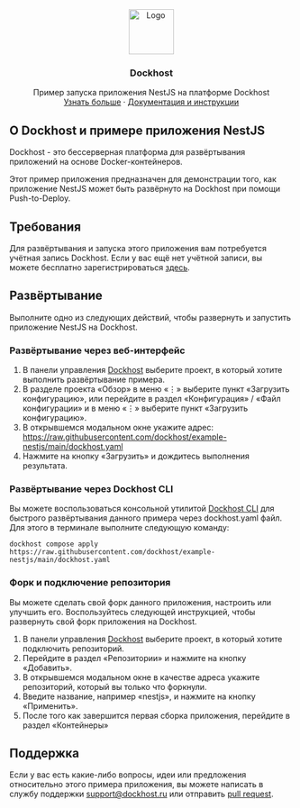 <div align="center">
  <a href="https://dockhost.ru">
    <img src="https://upload.dockhost.ru/images/logo/favicon-cube.svg" alt="Logo" width="80" height="80">
  </a>
  <h3 align="center">Dockhost</h3>
  <p align="center">
    Пример запуска приложения NestJS на платформе Dockhost
    <br />
    <a href="https://dockhost.ru">Узнать больше</a>
    ·
    <a href="https://docs.dockhost.ru">Документация и инструкции</a>
  </p>
</div>

## О Dockhost и примере приложения NestJS

Dockhost - это бессерверная платформа для развёртывания приложений на основе Docker-контейнеров.

Этот пример приложения предназначен для демонстрации того, как приложение NestJS может быть развёрнуто на Dockhost при помощи Push-to-Deploy.

## Требования

Для развёртывания и запуска этого приложения вам потребуется учётная запись Dockhost.
Если у вас ещё нет учётной записи, вы можете бесплатно зарегистрироваться [здесь](https://account.dockhost.ru/auth/registration?redirect=console).

## Развёртывание

Выполните одно из следующих действий, чтобы развернуть и запустить приложение NestJS на Dockhost.

### Развёртывание через веб-интерфейс

1. В панели управления [Dockhost](https://my.dockhost.ru) выберите проект, в который хотите выполнить развёртывание примера.
2. В разделе проекта «Обзор» в меню «⋮» выберите пункт «Загрузить конфигурацию», или перейдите в раздел «Конфигурация» / «Файл конфигурации» и в меню «⋮» выберите пункт «Загрузить конфигурацию».
3. В открывшемся модальном окне укажите адрес: https://raw.githubusercontent.com/dockhost/example-nestjs/main/dockhost.yaml
4. Нажмите на кнопку «Загрузить» и дождитесь выполнения результата.

### Развёртывание через Dockhost CLI

Вы можете воспользоваться консольной утилитой [Dockhost CLI](https://docs.dockhost.ru/cli) для
быстрого развёртывания данного примера через dockhost.yaml файл. Для этого в терминале выполните следующую команду:

```shell
dockhost compose apply https://raw.githubusercontent.com/dockhost/example-nestjs/main/dockhost.yaml
```

### Форк и подключение репозитория

Вы можете сделать свой форк данного приложения, настроить или улучшить его.
Воспользуйтесь следующей инструкцией, чтобы развернуть свой форк приложения на Dockhost.

1. В панели управления [Dockhost](https://my.dockhost.ru) выберите проект, в который хотите подключить репозиторий.
2. Перейдите в раздел «Репозитории» и нажмите на кнопку «Добавить».
3. В открывшемся модальном окне в качестве адреса укажите репозиторий, который вы только что форкнули.
4. Введите название, например «nestjs», и нажмите на кнопку «Применить».
5. После того как завершится первая сборка приложения, перейдите в раздел «Контейнеры»

## Поддержка

Если у вас есть какие-либо вопросы, идеи или предложения относительно этого примера приложения,
вы можете написать в службу поддержки [support@dockhost.ru](mailto:support@dockhost.ru) или
отправить [pull request](https://github.com/dockhost/example-nestjs/pulls).